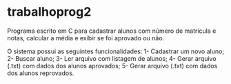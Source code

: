 # trabalhoprog2
Programa escrito em C para cadastrar alunos com número de matrícula e notas, calcular a média e exibir se foi aprovado ou não.

O sistema possui as seguintes funcionalidades:
1- Cadastrar um novo aluno;
2- Buscar aluno;
3- Ler arquivo com listagem de alunos;
4- Gerar arquivo (.txt) com dados dos alunos aprovados;
5- Gerar arquivo (.txt) com dados dos alunos reprovados.
